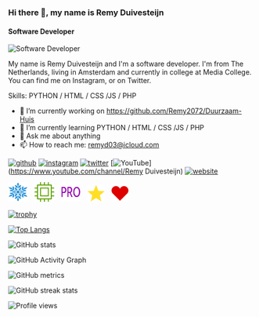 ### Hi there 👋, my name is Remy Duivesteijn
#### Software Developer
![Software Developer](https://www.google.com/url?sa=i&url=https%3A%2F%2Fgithub.com%2Fkautukkundan%2FAwesome-Profile-README-templates&psig=AOvVaw0o-nmht-CJtQ1F4Ainw_MI&ust=1615043142194000&source=images&cd=vfe&ved=0CAIQjRxqFwoTCID359e2me8CFQAAAAAdAAAAABAD)

My name is Remy Duivesteijn and I'm a software developer. I'm from The Netherlands, living in Amsterdam and currently in college at Media College. You can find me on Instagram, or on Twitter.

Skills: PYTHON / HTML / CSS  /JS / PHP

- 🔭 I’m currently working on https://github.com/Remy2072/Duurzaam-Huis 
- 🌱 I’m currently learning PYTHON / HTML / CSS /JS / PHP 
- 💬 Ask me about anything 
- 📫 How to reach me: remyd03@icloud.com 


[<img src='https://cdn.jsdelivr.net/npm/simple-icons@3.0.1/icons/github.svg' alt='github' height='40'>](https://github.com/Remy2072)  [<img src='https://cdn.jsdelivr.net/npm/simple-icons@3.0.1/icons/instagram.svg' alt='instagram' height='40'>](https://www.instagram.com/Remy2072/)  [<img src='https://cdn.jsdelivr.net/npm/simple-icons@3.0.1/icons/twitter.svg' alt='twitter' height='40'>](https://twitter.com/RemyDuivesteijn)  [<img src='https://cdn.jsdelivr.net/npm/simple-icons@3.0.1/icons/youtube.svg' alt='YouTube' height='40'>](https://www.youtube.com/channel/Remy Duivesteijn)  [<img src='https://cdn.jsdelivr.net/npm/simple-icons@3.0.1/icons/icloud.svg' alt='website' height='40'>](https://30528.hosts1.ma-cloud.nl/portfolio/index.html)  

<a href='https://archiveprogram.github.com/'><img src='https://raw.githubusercontent.com/acervenky/animated-github-badges/master/assets/acbadge.gif' width='40' height='40'></a> <a href='https://docs.github.com/en/developers'><img src='https://raw.githubusercontent.com/acervenky/animated-github-badges/master/assets/devbadge.gif' width='40' height='40'></a> <a href='https://github.com/pricing'><img src='https://raw.githubusercontent.com/acervenky/animated-github-badges/master/assets/pro.gif' width='40' height='40'></a> <a href='https://stars.github.com/'><img src='https://raw.githubusercontent.com/acervenky/animated-github-badges/master/assets/starbadge.gif' width='35' height='35'></a> <a href='https://docs.github.com/en/github/supporting-the-open-source-community-with-github-sponsors'><img src='https://raw.githubusercontent.com/acervenky/animated-github-badges/master/assets/sponsorbadge.gif' width='35' height='35'></a> 

[![trophy](https://github-profile-trophy.vercel.app/?username=Remy2072)](https://github.com/ryo-ma/github-profile-trophy)

[![Top Langs](https://github-readme-stats.vercel.app/api/top-langs/?username=Remy2072)](https://github.com/anuraghazra/github-readme-stats)

![GitHub stats](https://github-readme-stats.vercel.app/api?username=Remy2072&show_icons=true)  

![GitHub Activity Graph](https://activity-graph.herokuapp.com/graph?username=Remy2072)  

![GitHub metrics](https://metrics.lecoq.io/Remy2072)  

![GitHub streak stats](https://github-readme-streak-stats.herokuapp.com/?user=Remy2072)  

![Profile views](https://gpvc.arturio.dev/Remy2072)  
